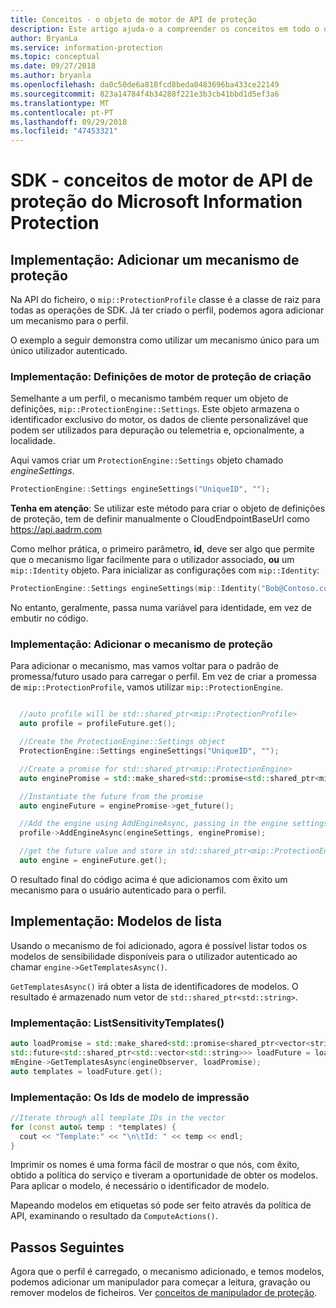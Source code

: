```yaml
---
title: Conceitos - o objeto de motor de API de proteção
description: Este artigo ajuda-o a compreender os conceitos em todo o objeto de motor de proteção, o que é criada durante a inicialização do aplicativo.
author: BryanLa
ms.service: information-protection
ms.topic: conceptual
ms.date: 09/27/2018
ms.author: bryanla
ms.openlocfilehash: da0c50de6a818fcd8beda0483696ba433ce22149
ms.sourcegitcommit: 823a14784f4b34288f221e3b3cb41bbd1d5ef3a6
ms.translationtype: MT
ms.contentlocale: pt-PT
ms.lasthandoff: 09/29/2018
ms.locfileid: "47453321"
---
```

# <a name="microsoft-information-protection-sdk---protection-api-engine-concepts"></a>SDK - conceitos de motor de API de proteção do Microsoft Information Protection

## <a name="implementation-add-a-protection-engine"></a>Implementação: Adicionar um mecanismo de proteção

Na API do ficheiro, o `mip::ProtectionProfile` classe é a classe de raiz para todas as operações de SDK. Já ter criado o perfil, podemos agora adicionar um mecanismo para o perfil.

O exemplo a seguir demonstra como utilizar um mecanismo único para um único utilizador autenticado.

### <a name="implementation-create-protection-engine-settings"></a>Implementação: Definições de motor de proteção de criação

Semelhante a um perfil, o mecanismo também requer um objeto de definições, `mip::ProtectionEngine::Settings`. Este objeto armazena o identificador exclusivo do motor, os dados de cliente personalizável que podem ser utilizados para depuração ou telemetria e, opcionalmente, a localidade.

Aqui vamos criar um `ProtectionEngine::Settings` objeto chamado *engineSettings*. 

```cpp
ProtectionEngine::Settings engineSettings("UniqueID", "");
```

**Tenha em atenção**: Se utilizar este método para criar o objeto de definições de proteção, tem de definir manualmente o CloudEndpointBaseUrl como https://api.aadrm.com

Como melhor prática, o primeiro parâmetro, **id**, deve ser algo que permite que o mecanismo ligar facilmente para o utilizador associado, **ou** um `mip::Identity` objeto. Para inicializar as configurações com `mip::Identity`:

```cpp
ProtectionEngine::Settings engineSettings(mip::Identity("Bob@Contoso.com", "");
```

No entanto, geralmente, passa numa variável para identidade, em vez de embutir no código.

### <a name="implementation-add-the-protection-engine"></a>Implementação: Adicionar o mecanismo de proteção

Para adicionar o mecanismo, mas vamos voltar para o padrão de promessa/futuro usado para carregar o perfil. Em vez de criar a promessa de `mip::ProtectionProfile`, vamos utilizar `mip::ProtectionEngine`.

```cpp

  //auto profile will be std::shared_ptr<mip::ProtectionProfile>
  auto profile = profileFuture.get();

  //Create the ProtectionEngine::Settings object
  ProtectionEngine::Settings engineSettings("UniqueID", "");

  //Create a promise for std::shared_ptr<mip::ProtectionEngine>
  auto enginePromise = std::make_shared<std::promise<std::shared_ptr<mip::ProtectionEngine>>>();

  //Instantiate the future from the promise
  auto engineFuture = enginePromise->get_future();

  //Add the engine using AddEngineAsync, passing in the engine settings and the promise
  profile->AddEngineAsync(engineSettings, enginePromise);

  //get the future value and store in std::shared_ptr<mip::ProtectionEngine>
  auto engine = engineFuture.get();
```

O resultado final do código acima é que adicionamos com êxito um mecanismo para o usuário autenticado para o perfil.

## <a name="implementation-list-templates"></a>Implementação: Modelos de lista

Usando o mecanismo de foi adicionado, agora é possível listar todos os modelos de sensibilidade disponíveis para o utilizador autenticado ao chamar `engine->GetTemplatesAsync()`. 

`GetTemplatesAsync()` irá obter a lista de identificadores de modelos. O resultado é armazenado num vetor de `std::shared_ptr<std::string>`.

### <a name="implementation-listsensitivitytemplates"></a>Implementação: ListSensitivityTemplates()

```cpp
auto loadPromise = std::make_shared<std::promise<shared_ptr<vector<string>>>>();
std::future<std::shared_ptr<std::vector<std::string>>> loadFuture = loadPromise->get_future();
mEngine->GetTemplatesAsync(engineObserver, loadPromise);
auto templates = loadFuture.get();
```

### <a name="implementation-print-the-template-ids"></a>Implementação: Os Ids de modelo de impressão

```cpp
//Iterate through all template IDs in the vector
for (const auto& temp : *templates) {
  cout << "Template:" << "\n\tId: " << temp << endl;
}
```

Imprimir os nomes é uma forma fácil de mostrar o que nós, com êxito, obtido a política do serviço e tiveram a oportunidade de obter os modelos. Para aplicar o modelo, é necessário o identificador de modelo.

Mapeando modelos em etiquetas só pode ser feito através da política de API, examinando o resultado da `ComputeActions()`.

## <a name="next-steps"></a>Passos Seguintes

Agora que o perfil é carregado, o mecanismo adicionado, e temos modelos, podemos adicionar um manipulador para começar a leitura, gravação ou remover modelos de ficheiros. Ver [conceitos de manipulador de proteção](concept-handler-protection-cpp.md).